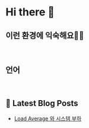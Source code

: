 # Hi there 👋

## 이런 환경에 익숙해요✍🏼

<p>
  <img alt="" src="https://img.shields.io/badge/Linux-FCC624?style=flat-square&logo=Linux&logoColor=black"/>
  <img alt="" src="https://img.shields.io/badge/Kubernetes-326CE5?style=flat-square&logo=Kubernetes&logoColor=white"/>
  <img alt="" src="https://img.shields.io/badge/Ceph-EF3AAB?style=flat-square&logo=Ceph&logoColor=white"/>
</p>

## 언어

<p>
  <img alt="" src="https://img.shields.io/badge/Python-3776AB?style=flat-square&logo=Python&logoColor=white"/>
  <img alt="" src="https://img.shields.io/badge/Bash%20Script-black?style=flat-square&logo=GNU-Bash&logoColor=white"/>
</p>

## 📕 Latest Blog Posts

<ul><li><a href='https://ktome.tistory.com/2' target='_blank'>Load Average 와 시스템 부하</a></li></ul>